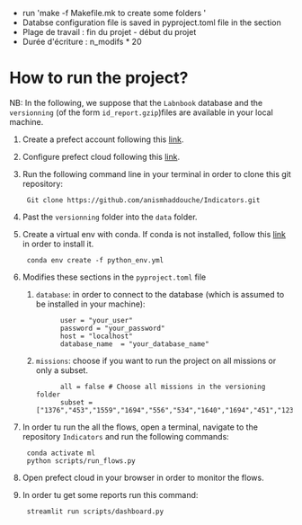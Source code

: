 * run  'make -f Makefile.mk to create some folders '
* Databse configuration file is saved in pyproject.toml file in the section 
* Plage de travail : fin du projet - début du projet 
* Durée d'écriture : n_modifs * 20






# How to run the project?

NB: In the following, we suppose that the ``Labnbook`` database and the ``versionning`` (of the form `id_report.gzip`)files are available in your local machine.

1. Create a prefect account following this [link](https://www.prefect.io/).
2. Configure prefect cloud following this [link](https://docs.prefect.io/latest/ui/cloud-local-environment/).
3. Run the following command line in your terminal in order to clone this git repository:
  
        Git clone https://github.com/anismhaddouche/Indicators.git
4. Past the `versionning` folder into the `data` folder.

5. Create a virtual env with conda. If conda is not installed, follow this [link](https://conda.io/projects/conda/en/latest/user-guide/install/index.html) in order to install it.

        conda env create -f python_env.yml

6. Modifies these sections in the `pyproject.toml` file
   1. `database`: in order to connect to the database (which is assumed to be installed in your machine):

                user = "your_user"
                password = "your_password"
                host = "localhost"
                database_name  = "your_database_name"

   2. `missions`: choose if you want to run the project on all missions or only a subset.

                all = false # Choose all missions in the versioning folder
                subset =  ["1376","453","1559","1694","556","534","1640","1694","451","1237","533","647"]

7. In order tu run the all the flows, open a terminal, navigate to the repository `Indicators` and run the following commands:

        conda activate ml 
        python scripts/run_flows.py

8. Open prefect cloud in your browser in order to monitor the flows.
9. In order tu get some reports run this command:

        streamlit run scripts/dashboard.py